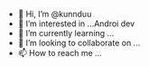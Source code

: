 - 👋 Hi, I’m @kunnduu
- 👀 I’m interested in ...Androi dev 
- 🌱 I’m currently learning ...
- 💞️ I’m looking to collaborate on ...
- 📫 How to reach me ...

<!---
kunnduu/kunnduu is a ✨ special ✨ repository because its `README.md` (this file) appears on your GitHub profile.
You can click the Preview link to take a look at your changes.
--->
